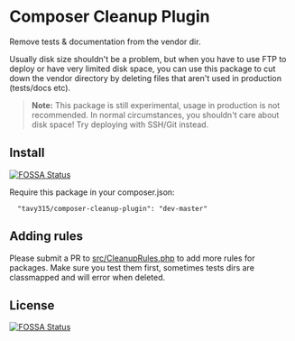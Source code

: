 Composer Cleanup Plugin
=======================

Remove tests & documentation from the vendor dir.

Usually disk size shouldn't be a problem, but when you have to use FTP to deploy or have very limited disk space,
you can use this package to cut down the vendor directory by deleting files that aren't used in production (tests/docs etc).

> **Note:** This package is still experimental, usage in production is not recommended.
> In normal circumstances, you shouldn't care about disk space! Try deploying with SSH/Git instead.

## Install
[![FOSSA Status](https://app.fossa.io/api/projects/git%2Bgithub.com%2Ftavy315%2Fcomposer-cleanup-plugin.svg?type=shield)](https://app.fossa.io/projects/git%2Bgithub.com%2Ftavy315%2Fcomposer-cleanup-plugin?ref=badge_shield)


Require this package in your composer.json:

      "tavy315/composer-cleanup-plugin": "dev-master"

## Adding rules

Please submit a PR to [src/CleanupRules.php](https://github.com/tavy315/composer-cleanup-plugin/blob/master/src/CleanupRules.php) to add more rules for packages.
Make sure you test them first, sometimes tests dirs are classmapped and will error when deleted.


## License
[![FOSSA Status](https://app.fossa.io/api/projects/git%2Bgithub.com%2Ftavy315%2Fcomposer-cleanup-plugin.svg?type=large)](https://app.fossa.io/projects/git%2Bgithub.com%2Ftavy315%2Fcomposer-cleanup-plugin?ref=badge_large)